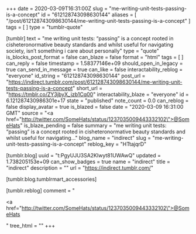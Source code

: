 +++
date = 2020-03-09T16:31:00Z
slug = "me-writing-unit-tests-passing-is-a-concept"
id = "612128743098630144"
aliases = [ "/post/612128743098630144/me-writing-unit-tests-passing-is-a-concept" ]
tags = [ ]
type = "tumblr-quote"

[tumblr]
text = "me writing unit tests: “passing” is a concept rooted in cisheteronormative beauty standards and whilst useful for navigating society, isn’t something i  care about personally"
type = "quote"
is_blocks_post_format = false
can_blaze = false
format = "html"
tags = [ ]
can_reply = false
timestamp = 1.58377146e+09
should_open_in_legacy = true
can_send_in_message = true
can_like = false
interactability_reblog = "everyone"
id_string = "612128743098630144"
post_url = "https://indirect.tumblr.com/post/612128743098630144/me-writing-unit-tests-passing-is-a-concept"
short_url = "https://tmblr.co/ZY3jbyX_jzb1Cq00"
interactability_blaze = "everyone"
id = 6.121287430986301e+17
state = "published"
note_count = 0.0
can_reblog = false
display_avatar = true
is_blazed = false
date = "2020-03-09 16:31:00 GMT"
source = "<a href=\"http://twitter.com/SomeHats/status/1237035009443332102\">@SomeHats</a>"
is_blaze_pending = false
summary = "me writing unit tests: “passing” is a concept rooted in cisheteronormative beauty standards and whilst useful for navigating..."
blog_name = "indirect"
slug = "me-writing-unit-tests-passing-is-a-concept"
reblog_key = "HTtajqrD"

[tumblr.blog]
uuid = "t:PgyUJU3SA2Klwyt81UWAwQ"
updated = 1.738205153e+09
can_show_badges = true
name = "indirect"
title = "indirect"
description = ""
url = "https://indirect.tumblr.com/"

[tumblr.blog.tumblrmart_accessories]

[tumblr.reblog]
comment = "<p><a href=\"http://twitter.com/SomeHats/status/1237035009443332102\">@SomeHats</a></p>"
tree_html = ""
+++
